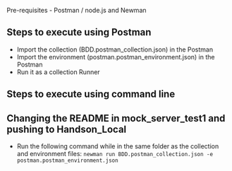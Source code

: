 Pre-requisites - Postman / node.js and Newman

## Steps to execute using Postman
* Import the collection (BDD.postman_collection.json) in the Postman
* Import the environment (postman.postman_environment.json) in the Postman
* Run it as a collection Runner

## Steps to execute using command line
## Changing the README in mock_server_test1 and pushing to Handson_Local
* Run the following command while in the same folder as the collection and environment files:
`newman run BDD.postman_collection.json -e postman.postman_environment.json`
